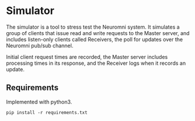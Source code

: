 # Simulator  
The simulator is a tool to stress test the Neuromni system. It simulates a 
group of clients that issue read and write requests to the Master server, and 
includes listen-only clients called Receivers, the poll for updates over 
the Neuromni pub/sub channel. 

Initial client request times are recorded, the 
Master server includes processing times in its response, and the Receiver logs 
when it records an update.

## Requirements
Implemented with python3.

```
pip install -r requirements.txt
```